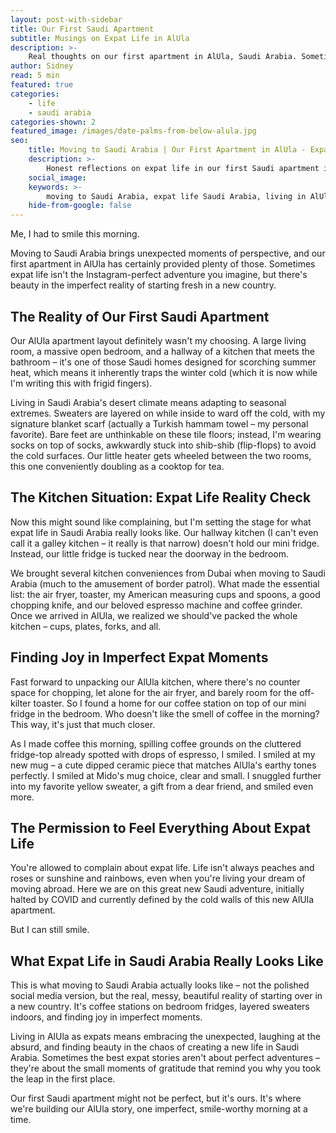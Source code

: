 ```yaml
---
layout: post-with-sidebar
title: Our First Saudi Apartment
subtitle: Musings on Expat Life in AlUla 
description: >-
    Real thoughts on our first apartment in AlUla, Saudi Arabia. Sometimes expat life isn't picture-perfect, but there's always something to smile about.
author: Sidney
read: 5 min
featured: true
categories:
    - life
    - saudi arabia
categories-shown: 2
featured_image: /images/date-palms-from-below-alula.jpg
seo:
    title: Moving to Saudi Arabia | Our First Apartment in AlUla - Expat Life Reality
    description: >-
        Honest reflections on expat life in our first Saudi apartment in AlUla. Real stories about moving to Saudi Arabia and finding joy in imperfect moments.
    social_image:
    keywords: >-
        moving to Saudi Arabia, expat life Saudi Arabia, living in AlUla, first apartment Saudi Arabia, expat housing Saudi Arabia, AlUla expat experience, moving to AlUla, Saudi Arabia apartment living, expat stories Saudi Arabia, life in Saudi Arabia, AlUla living experience, Saudi expat blog, moving abroad Saudi Arabia, expat life reality
    hide-from-google: false
---
```


Me, I had to smile this morning.

Moving to Saudi Arabia brings unexpected moments of perspective, and our first apartment in AlUla has certainly provided plenty of those. Sometimes expat life isn't the Instagram-perfect adventure you imagine, but there's beauty in the imperfect reality of starting fresh in a new country.

## The Reality of Our **First** Saudi Apartment

Our AlUla apartment layout definitely wasn't my choosing. A large living room, a massive open bedroom, and a hallway of a kitchen that meets the bathroom – it's one of those Saudi homes designed for scorching summer heat, which means it inherently traps the winter cold (which it is now while I'm writing this with frigid fingers).

Living in Saudi Arabia's desert climate means adapting to seasonal extremes. Sweaters are layered on while inside to ward off the cold, with my signature blanket scarf (actually a Turkish hammam towel – my personal favorite). Bare feet are unthinkable on these tile floors; instead, I'm wearing socks on top of socks, awkwardly stuck into shib-shib (flip-flops) to avoid the cold surfaces. Our little heater gets wheeled between the two rooms, this one conveniently doubling as a cooktop for tea.

## The Kitchen Situation: Expat Life **Reality** Check

Now this might sound like complaining, but I'm setting the stage for what expat life in Saudi Arabia really looks like. Our hallway kitchen (I can't even call it a galley kitchen – it really is that narrow) doesn't hold our mini fridge. Instead, our little fridge is tucked near the doorway in the bedroom.

We brought several kitchen conveniences from Dubai when moving to Saudi Arabia (much to the amusement of border patrol). What made the essential list: the air fryer, toaster, my American measuring cups and spoons, a good chopping knife, and our beloved espresso machine and coffee grinder. Once we arrived in AlUla, we realized we should've packed the whole kitchen – cups, plates, forks, and all.

## Finding **Joy** in Imperfect Expat Moments

Fast forward to unpacking our AlUla kitchen, where there's no counter space for chopping, let alone for the air fryer, and barely room for the off-kilter toaster. So I found a home for our coffee station on top of our mini fridge in the bedroom. Who doesn't like the smell of coffee in the morning? This way, it's just that much closer.

As I made coffee this morning, spilling coffee grounds on the cluttered fridge-top already spotted with drops of espresso, I smiled. I smiled at my new mug – a cute dipped ceramic piece that matches AlUla's earthy tones perfectly. I smiled at Mido's mug choice, clear and small. I snuggled further into my favorite yellow sweater, a gift from a dear friend, and smiled even more.

## The Permission to Feel **Everything** About Expat Life

You're allowed to complain about expat life. Life isn't always peaches and roses or sunshine and rainbows, even when you're living your dream of moving abroad. Here we are on this great new Saudi adventure, initially halted by COVID and currently defined by the cold walls of this new AlUla apartment.

But I can still smile.

## What Expat Life in Saudi Arabia **Really** Looks Like

This is what moving to Saudi Arabia actually looks like – not the polished social media version, but the real, messy, beautiful reality of starting over in a new country. It's coffee stations on bedroom fridges, layered sweaters indoors, and finding joy in imperfect moments.

Living in AlUla as expats means embracing the unexpected, laughing at the absurd, and finding beauty in the chaos of creating a new life in Saudi Arabia. Sometimes the best expat stories aren't about perfect adventures – they're about the small moments of gratitude that remind you why you took the leap in the first place.

Our first Saudi apartment might not be perfect, but it's ours. It's where we're building our AlUla story, one imperfect, smile-worthy morning at a time.
